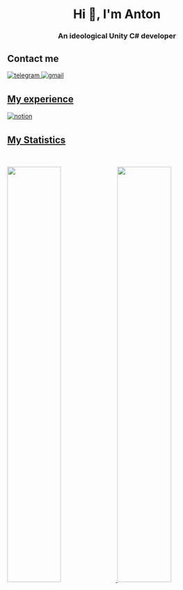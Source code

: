 <h1 align="center">Hi 👋, I'm Anton</h1>
<h3 align="center">An ideological Unity C# developer</h3>

## Contact me

<a href="https://t.me/pipistero" target="_blank">
<img src=https://img.shields.io/badge/telegram-26A5E4.svg?color=1DA1F2&style=for-the-badge&logo=telegram&logoColor=white alt=telegram style="margin-bottom: 5px;" />

<a href="mailto:laweirdcompany@gmail.com" target="_blank">
<img src=https://img.shields.io/badge/gmail-%2300acee.svg?color=EA4335&style=for-the-badge&logo=gmail&logoColor=white alt=gmail style="margin-bottom: 5px;" />

## My experience
<a href="[mailto:laweirdcompany@gmail.com](https://pipistero.notion.site/Unity-C-Developer-950409c3348740e994258d565f467337?pvs=4)" target="_blank">
<img src=https://img.shields.io/badge/notion-000000.svg?color=000000&style=for-the-badge&logo=notion&logoColor=white alt=notion style="margin-bottom: 5px;" />

## My Statistics

<br/>
<p align="left">
  <img width="49.5%" src="https://github-readme-stats.vercel.app/api?username=pipistero&show_icons=true&theme=radical&hide_border=true" />
    <img width="49.5%" src="https://github-readme-streak-stats.herokuapp.com/?user=pipistero&theme=radical&hide_border=true" />
  </a>
</p>
<br
